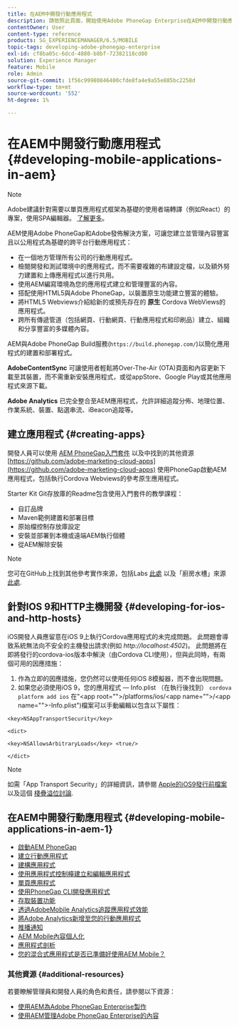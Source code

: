 ```yaml
---
title: 在AEM中開發行動應用程式
description: 請依照此頁面，開始使用Adobe PhoneGap Enterprise在AEM中開發行動應用程式。
contentOwner: User
content-type: reference
products: SG_EXPERIENCEMANAGER/6.5/MOBILE
topic-tags: developing-adobe-phonegap-enterprise
exl-id: cf8ba05c-6dcd-4880-b8bf-72382118cd80
solution: Experience Manager
feature: Mobile
role: Admin
source-git-commit: 1f56c99980846400cfde8fa4e9a55e885bc2258d
workflow-type: tm+mt
source-wordcount: '552'
ht-degree: 1%

---
```


# 在AEM中開發行動應用程式 {#developing-mobile-applications-in-aem}

>[!NOTE]
>
>Adobe建議針對需要以單頁應用程式框架為基礎的使用者端轉譯（例如React）的專案，使用SPA編輯器。 [了解更多](/help/sites-developing/spa-overview.md)。

AEM使用Adobe PhoneGap和Adobe發佈解決方案，可讓您建立並管理內容豐富且以公用程式為基礎的跨平台行動應用程式：

* 在一個地方管理所有公司的行動應用程式。
* 檢閱開發和測試環境中的應用程式，而不需要複雜的布建設定檔，以及額外努力建置和上傳應用程式以進行共用。
* 使用AEM編寫環境為您的應用程式建立和管理豐富的內容。
* 搭配使用HTML5與Adobe PhoneGap，以裝置原生功能建立豐富的體驗。
* 將HTML5 Webviews介紹給新的或預先存在的 **原生** Cordova WebViews的應用程式。
* 跨所有傳遞管道（包括網頁、行動網頁、行動應用程式和印刷品）建立、組織和分享豐富的多媒體內容。

AEM與Adobe PhoneGap Build服務(`https://build.phonegap.com/`)以簡化應用程式的建置和部署程式。

**AdobeContentSync** 可讓使用者輕鬆將Over-The-Air (OTA)頁面和內容更新下載至其裝置，而不需重新安裝應用程式，或從appStore、Google Play或其他應用程式來源下載。

**Adobe Analytics** 已完全整合至AEM應用程式，允許詳細追蹤分佈、地理位置、作業系統、裝置、點選串流、iBeacon追蹤等。

## 建立應用程式 {#creating-apps}

開發人員可以使用 [AEM PhoneGap入門套件](https://github.com/Adobe-Marketing-Cloud/aem-phonegap-starter-kit) 以及中找到的其他資源 [https://github.com/adobe-marketing-cloud-apps](https://github.com/adobe-marketing-cloud-apps) 使用PhoneGap啟動AEM應用程式，包括執行Cordova Webviews的參考原生應用程式。

Starter Kit Git存放庫的Readme包含使用入門套件的教學課程：

* 自訂品牌
* Maven範例建置和部署目標
* 原始檔控制存放庫設定
* 安裝並部署到本機或遠端AEM執行個體
* 從AEM解除安裝

>[!NOTE]
>
>您可在GitHub上找到其他參考實作來源，包括Labs [此處](https://github.com/adobe-marketing-cloud-apps) 以及「廚房水槽」來源 [此處](https://github.com/blefebvre/aem-phonegap-kitchen-sink).

## 針對IOS 9和HTTP主機開發 {#developing-for-ios-and-http-hosts}

iOS開發人員應留意在iOS 9上執行Cordova應用程式的未完成問題。 此問題會導致系統無法向不安全的主機發出請求(例如 *http://localhost:4502*)。 此問題將在即將發行的cordova-ios版本中解決（由Cordova CLI使用），但與此同時，有兩個可用的因應措施：

1. 作為立即的因應措施，您仍然可以使用任何iOS 8模擬器，而不會出現問題。
1. 如果您必須使用iOS 9，您的應用程式 — Info.plist （在執行後找到） `cordova platform add ios` 在&quot;&lt;app root=&quot;&quot;>/platforms/ios/&lt;app name=&quot;&quot;>/&lt;app name=&quot;&quot;>-Info.plist&quot;)檔案可以手動編輯以包含以下屬性：

```
<key>NSAppTransportSecurity</key>

<dict>

<key>NSAllowsArbitraryLoads</key> <true/>

</dict>
```

>[!NOTE]
>
>如需「App Transport Security」的詳細資訊，請參閱 [Apple的iOS9發行前檔案](https://developer.apple.com/library/prerelease/ios/releasenotes/General/WhatsNewIniOS/Articles/iOS9.html#//apple_ref/doc/uid/TP40016198-SW14) 以及這個 [棧疊溢位討論](https://stackoverflow.com/questions/30751053/ios9-ats-what-about-html5-based-apps/).

## 在AEM中開發行動應用程式 {#developing-mobile-applications-in-aem-1}

* [啟動AEM PhoneGap](/help/mobile/starting-aem-phonegap-app.md)
* [建立行動應用程式](/help/mobile/building-app-mobile-phonegap.md)
* [建構應用程式](/help/mobile/phonegap-structure-an-app.md)
* [使用應用程式控制檯建立和編輯應用程式](/help/mobile/phonegap-apps-console.md)
* [單頁應用程式](/help/mobile/phonegap-single-page-applications.md)
* [使用PhoneGap CLI開發應用程式](/help/mobile/phonegap-apps-pg-cli.md)
* [存取裝置功能](/help/mobile/phonegap-access-device-features.md)
* [透過AdobeMobile Analytics追蹤應用程式效能](/help/mobile/phonegap-intro-to-app-analytics.md)
* [將Adobe Analytics新增至您的行動應用程式](/help/mobile/phonegap-add-analytics-to-apps.md)
* [推播通知](/help/mobile/phonegap-push-notifications.md)
* [AEM Mobile內容個人化](/help/mobile/phonegap-aem-mobile-content-personalization.md)
* [應用程式剖析](/help/mobile/phonegap-apps-arch.md)
* [您的混合式應用程式是否已準備好使用AEM Mobile？](/help/mobile/phonegap-adding-content-to-imported-app.md)

### 其他資源 {#additional-resources}

若要瞭解管理員和開發人員的角色和責任，請參閱以下資源：

* [使用AEM為Adobe PhoneGap Enterprise製作](/help/mobile/phonegap.md)
* [使用AEM管理Adobe PhoneGap Enterprise的內容](/help/mobile/administer-phonegap.md)
